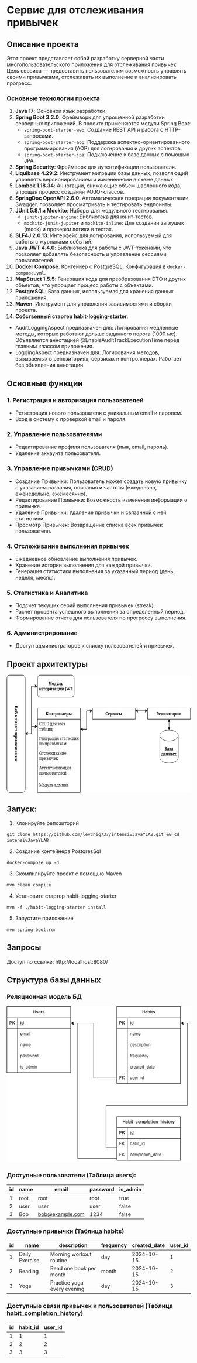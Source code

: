 # Сервис для отслеживания привычек
## Описание проекта
Этот проект представляет собой разработку серверной части многопользовательского приложения для отслеживания привычек. 
Цель сервиса — предоставить пользователям возможность управлять своими привычками, отслеживать их выполнение и анализировать прогресс. 

### Основные технологии проекта
1. **Java 17**: Основной язык разработки.
2. **Spring Boot 3.2.0**: Фреймворк для упрощенной разработки серверных приложений. В проекте применяются модули Spring Boot:
   - `spring-boot-starter-web`: Создание REST API и работа с HTTP-запросами.
   - `spring-boot-starter-aop`: Поддержка аспектно-ориентированного программирования (AOP) для логирования и других аспектов.
   - `spring-boot-starter-jpa`: Подключение к базе данных с помощью JPA.
3. **Spring Security**: Фреймворк для аутентификации пользователя.
4. **Liquibase 4.29.2**: Инструмент миграции базы данных, позволяющий управлять версионированием и изменениями в схеме данных.
5. **Lombok 1.18.34**: Аннотации, снижающие объем шаблонного кода, упрощая процесс создания POJO-классов.
6. **SpringDoc OpenAPI 2.6.0**: Автоматическая генерация документации Swagger, позволяет просматривать и тестировать эндпоинты.
7. **JUnit 5.8.1 и Mockito**: Наборы для модульного тестирования.
   - `junit-jupiter-engine`: Библиотека для юнит-тестов.
   - `mockito-junit-jupiter` и `mockito-inline`: Для создания заглушек (mock) и проверки логики в тестах.
8. **SLF4J 2.0.13**: Интерфейс для логирования, используемый для работы с журналами событий.
9. **Java JWT 4.4.0**: Библиотека для работы с JWT-токенами, что позволяет добавлять безопасность и управление сессиями пользователей.
10. **Docker Compose**: Контейнер с PostgreSQL. Конфигурация в `docker-compose.yml`.
11. **MapStruct 1.5.5**: Генерация кода для преобразования DTO и других объектов, что упрощает процесс работы с объектами.
12. **PostgreSQL**: База данных, используемая для хранения данных приложения.
13. **Maven**: Инструмент для управления зависимостями и сборки проекта.
14. **Собственный стартер habit-logging-starter**:
- AuditLoggingAspect предназначен для: Логирования медленные методы, которые работают дольше заданного порога (1000 мс).
  Объявляется аннотацией @EnableAuditTrackExecutionTime перед главным классом приложения.
- LoggingAspect предназначен для: Логирования методов, вызываемых в репозиториях, сервисах и контроллерах.
  Работает без объявления аннотации.

## Основные функции
### 1. Регистрация и авторизация пользователей
- Регистрация нового пользователя с уникальным email и паролем.
- Вход в систему с проверкой email и пароля.

### 2. Управление пользователями
- Редактирование профиля пользователя (имя, email, пароль).
- Удаление аккаунта пользователя.

### 3. Управление привычками (CRUD)
- Создание Привычки: Пользователь может создать новую привычку с указанием названия, описания и частоты (ежедневно, еженедельно, ежемесячно).
- Редактирование Привычки: Возможность изменения информации о привычке.
- Удаление Привычки: Удаление привычки и связанной с ней статистики.
- Просмотр Привычек: Возвращение списка всех привычек пользователя.

### 4. Отслеживание выполнения привычек
- Ежедневное обновление выполнения привычек.
- Хранение истории выполнения для каждой привычки.
- Генерация статистики выполнения за указанный период (день, неделя, месяц).

### 5. Статистика и Аналитика
- Подсчет текущих серий выполнения привычек (streak).
- Расчет процента успешного выполнения за определенный период.
- Формирование отчета для пользователя по прогрессу выполнения.

### 6. Администрирование
- Доступ администраторов к списку пользователей и привычек.


## Проект архитектуры
<img src="images/Проект_архитектуры_HabitApp.drawio.png" width="601" height="321" alt="Проект архитектуры"/>


## Запуск:
1. Клонируйте репозиторий

```shell
git clone https://github.com/levchig737/intensivJavaYLAB.git && cd intensivJavaYLAB
```

2. Создание контейнера PostgresSql

```shell
docker-compose up -d
```

3. Скомпилируйте проект с помощью Maven

```shell
mvn clean compile
```

4. Установите стартер habit-logging-starter

```shell
mvn -f ./habit-logging-starter install
```

5. Запустите приложение

```shell
mvn spring-boot:run
```

## Запросы
Доступ по ссылке: http://localhost:8080/

## Структура базы данных
### Реляционная модель БД
<img src="images/Реляционная_модель.png" width="520" height="425" alt="Реляционная модель"/>

### Доступные пользователи (Таблица users):
| id | name  | email              | password  | is_admin |
|----|-------|--------------------|-----------|----------|
| 1  | root  | root               | root      | true     |
| 2  | user  | user               | user      | false    |
| 3  | Bob   | bob@example.com     | 1234      | false    |

### Доступные привычки (Таблица habits)
| id | name           | description                    | frequency | created_date | user_id |
|----|----------------|--------------------------------|-----------|--------------|---------|
| 1  | Daily Exercise | Morning workout routine        | day       | 2024-10-15   | 1       |
| 2  | Reading        | Read one book per month        | month     | 2024-10-15   | 2       |
| 3  | Yoga           | Practice yoga every evening    | day       | 2024-10-15   | 3       |

### Доступные связи привычек и пользователей (Таблица habit_completion_history)
| id | habit_id | user_id |
|----|----------|---------|
| 1  | 1        | 1       |
| 2  | 2        | 2       |
| 3  | 3        | 3       |
